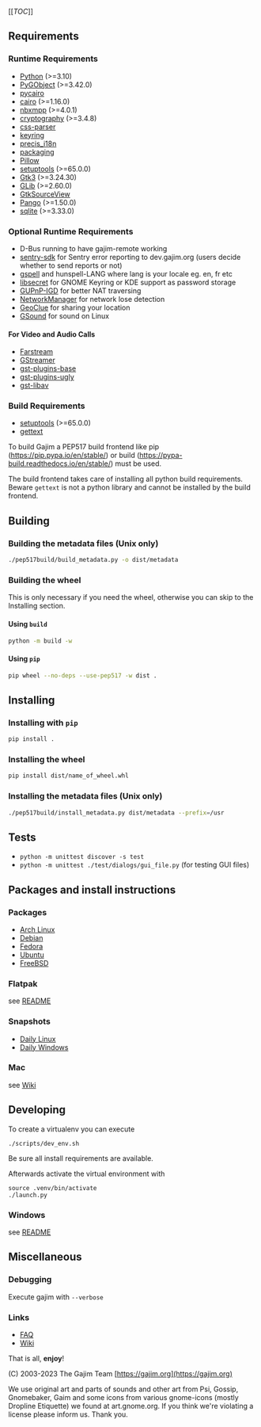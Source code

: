 [[_TOC_]]

## Requirements

### Runtime Requirements

- [Python](https://www.python.org/) (>=3.10)
- [PyGObject](https://pypi.org/project/PyGObject/) (>=3.42.0)
- [pycairo](https://pypi.org/project/pycairo/)
- [cairo](https://gitlab.freedesktop.org/cairo/cairo) (>=1.16.0)
- [nbxmpp](https://pypi.org/project/nbxmpp/) (>=4.0.1)
- [cryptography](https://pypi.org/project/cryptography/) (>=3.4.8)
- [css-parser](https://pypi.org/project/css-parser/)
- [keyring](https://pypi.org/project/keyring/)
- [precis_i18n](https://pypi.org/project/precis-i18n/)
- [packaging](https://pypi.org/project/packaging/)
- [Pillow](https://pypi.org/project/Pillow/)
- [setuptools](https://pypi.org/project/setuptools/) (>=65.0.0)
- [Gtk3](https://gitlab.com/gnome/gtk) (>=3.24.30)
- [GLib](https://gitlab.com/gnome/glib) (>=2.60.0)
- [GtkSourceView](https://gitlab.gnome.org/GNOME/gtksourceview)
- [Pango](https://gitlab.gnome.org/GNOME/pango) (>=1.50.0)
- [sqlite](https://www.sqlite.org/) (>=3.33.0)

### Optional Runtime Requirements

- D-Bus running to have gajim-remote working
- [sentry-sdk](https://pypi.org/project/sentry-sdk/) for Sentry error reporting to dev.gajim.org (users decide whether to send reports or not)
- [gspell](https://gitlab.gnome.org/GNOME/gspell) and hunspell-LANG where lang is your locale eg. en, fr etc
- [libsecret](https://gitlab.gnome.org/GNOME/libsecret/) for GNOME Keyring or KDE support as password storage
- [GUPnP-IGD](https://gitlab.gnome.org/GNOME/gupnp) for better NAT traversing
- [NetworkManager](https://gitlab.freedesktop.org/NetworkManager/NetworkManager) for network lose detection
- [GeoClue](https://gitlab.freedesktop.org/geoclue/geoclue) for sharing your location
- [GSound](https://gitlab.gnome.org/GNOME/gsound) for sound on Linux

#### For Video and Audio Calls

- [Farstream](https://gitlab.freedesktop.org/farstream/farstream)
- [GStreamer](https://gitlab.freedesktop.org/gstreamer/gstreamer)
- [gst-plugins-base](https://gitlab.freedesktop.org/gstreamer/gst-plugins-base)
- [gst-plugins-ugly](https://gitlab.freedesktop.org/gstreamer/gst-plugins-ugly)
- [gst-libav](https://gitlab.freedesktop.org/gstreamer/gst-libav)

### Build Requirements

- [setuptools](https://pypi.org/project/setuptools/) (>=65.0.0)
- [gettext](https://savannah.gnu.org/projects/gettext/)

To build Gajim a PEP517 build frontend like pip (https://pip.pypa.io/en/stable/) or build (https://pypa-build.readthedocs.io/en/stable/) must be used.

The build frontend takes care of installing all python build requirements. Beware `gettext` is not a python library and cannot be installed by the build frontend.

## Building

### Building the metadata files (Unix only)

```bash
./pep517build/build_metadata.py -o dist/metadata
```

### Building the wheel

This is only necessary if you need the wheel, otherwise you can skip to the Installing section.

#### Using `build`

```bash
python -m build -w
```

#### Using `pip`

```bash
pip wheel --no-deps --use-pep517 -w dist .
```

## Installing

### Installing with `pip`

```bash
pip install .
```

### Installing the wheel

```bash
pip install dist/name_of_wheel.whl
```

### Installing the metadata files (Unix only)

```bash
./pep517build/install_metadata.py dist/metadata --prefix=/usr
```

## Tests

- `python -m unittest discover -s test`
- `python -m unittest ./test/dialogs/gui_file.py` (for testing GUI files)

## Packages and install instructions

### Packages

- [Arch Linux](https://www.archlinux.org/packages/community/any/gajim/)
- [Debian](https://packages.debian.org/stable/gajim)
- [Fedora](https://packages.fedoraproject.org/pkgs/gajim/)
- [Ubuntu](https://packages.ubuntu.com/gajim)
- [FreeBSD](https://www.freshports.org/net-im/gajim/)

### Flatpak

see [README](./flatpak/README.md)

### Snapshots

- [Daily Linux](https://www.gajim.org/downloads/snap/)
- [Daily Windows](https://gajim.org/downloads/snap/win)

### Mac

see [Wiki](https://dev.gajim.org/gajim/gajim/-/wikis/help/Gajim-on-macOS)

## Developing

To create a virtualenv you can execute

    ./scripts/dev_env.sh

Be sure all install requirements are available.

Afterwards activate the virtual environment with

    source .venv/bin/activate
    ./launch.py

### Windows

see [README](./win/README.md)

## Miscellaneous

### Debugging

Execute gajim with `--verbose`

### Links

- [FAQ](https://dev.gajim.org/gajim/gajim/wikis/help/gajimfaq)
- [Wiki](https://dev.gajim.org/gajim/gajim/wikis/home)

That is all, **enjoy**!

(C) 2003-2023
The Gajim Team
[https://gajim.org](https://gajim.org)

We use original art and parts of sounds and other art from Psi, Gossip, Gnomebaker, Gaim
and some icons from various gnome-icons (mostly Dropline Etiquette) we found at art.gnome.org.
If you think we're violating a license please inform us. Thank you.
